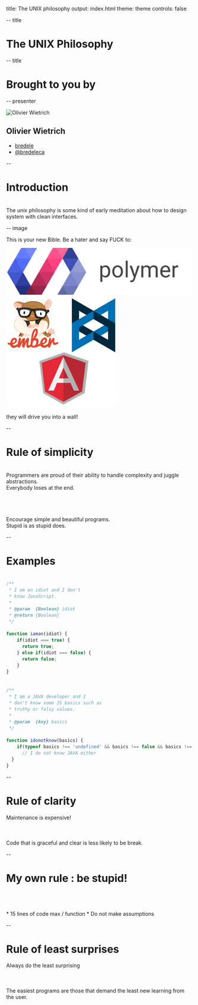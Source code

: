 title: The UNIX philosophy
output: index.html
theme: theme
controls: false

-- title

# The UNIX Philosophy

-- title

# Brought to you by

-- presenter

![Olivier Wietrich](https://avatars3.githubusercontent.com/u/1443806?v=3&s=460)

## Olivier Wietrich

* [<i class="fa fa-github"></i> bredele](https://github.com/bredele)
* [<i class="fa fa-twitter"></i> @bredeleca](http://twitter.com/bredeleca)


--

# Introduction

<br>
The unix philosophy is some kind of early meditation about how to design system with clean interfaces. 

-- image

This is your new Bible. Be a hater and say FUCK to:

![polymer](img/polymer-logo.jpg)
![angularjs](img/angularjs-logo.png)

they will drive you into a wall!

--

# Rule of simplicity

<br>
<div class="center">
	Programmers are proud of their ability to handle complexity and juggle abstractions.
</div>
<div class="bold center red">Everybody loses at the end.</div>
<br>
<br>
<br>
<br>
<div class="center">
	Encourage simple and beautiful programs.
</div> 
<div class="green center bold">Stupid is as stupid does.</div>

--

# Examples


```javascript

/**
 * I am an idiot and I don't
 * know JavaScript.
 *
 * @param  {Boolean} idiot
 * @return {Boolean}
 */

function iaman(idiot) {
	if(idiot === true) {
	  return true;
	} else if(idiot === false) {
	  return false;
	}
}


/**
 * I am a JAVA developer and I
 * don't know some JS basics such as
 * truthy or falsy values.
 *
 * @param  {Any} basics
 */

function idonotknow(basics) {
	if(typeof basics !== 'undefined' && basics !== false && basics !== 0) {
	  // I do not know JAVA either
  }
}

```

--

# Rule of clarity

<div class="center">Maintenance is expensive!</div>
<br>
<br>
<br>
<div class="center">
	Code that is graceful and clear is less likely to be break.
</div>


--

# My own rule : be stupid!

<br>
<br>
<br>
* 15 lines of code max / function
* Do not make assumptions


--

# Rule of least surprises
<div class="center">Always do the least surprising</div>
<br>
<br>
<br>
<div class="center">
	The easiest programs are those that demand the least new learning from the user.
</div>

